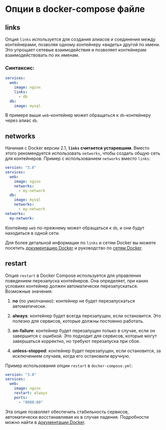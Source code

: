 # Опции в docker-compose файле

## links

Опция `links` используется для создания алиасов и соединения между контейнерами, позволяя одному контейнеру «видеть» другой по имени. Это упрощает сетевые взаимодействия и позволяет контейнерам взаимодействовать по их именам.

### Синтаксис:
```yaml
services:
  web:
    image: nginx
    links:
      - db
  db:
    image: mysql
```

В примере выше `web`-контейнер может обращаться к `db`-контейнеру через алиас `db`.

## networks

Начиная с Docker версии 2.1, **`links` считается устаревшим**. Вместо этого рекомендуется использовать `networks`, чтобы создать общую сеть для контейнеров. Пример с использованием `networks` вместо `links`:

```yaml
version: "3.8"
services:
  web:
    image: nginx
    networks:
      - my-network
  db:
    image: mysql
    networks:
      - my-network
networks:
  my-network:
```

Контейнер `web` по-прежнему может обращаться к `db`, и они будут находиться в одной сети.

Для более детальной информации по `links` и сетям Docker вы можете посетить [документацию Docker](https://docs.docker.com/compose/compose-file/compose-file-v2/#links) и руководство по [сетям Docker](https://docs.docker.com/network/).

## restart

Опция `restart` в Docker Compose используется для управления поведением перезапуска контейнеров. Она определяет, при каких условиях контейнер должен автоматически перезапускаться. Возможные значения:

1. **no** (по умолчанию): контейнер не будет перезапускаться автоматически.

2. **always**: контейнер будет всегда перезапущен, если остановится. Это полезно для сервисов, которые должны постоянно работать.

3. **on-failure**: контейнер будет перезапущен только в случае, если он завершится с ошибкой. Это подходит для сервисов, которые могут завершаться корректно, но требуют перезапуска при сбое.

4. **unless-stopped**: контейнер будет перезапущен, если остановится, за исключением случаев, когда его остановили вручную.

Пример использования опции `restart` в `docker-compose.yml`:

```yaml
version: "3.8"
services:
  web:
    image: nginx
    restart: always
    ports:
      - "8080:80"
```

Эта опция позволяет обеспечить стабильность сервисов, автоматически восстанавливая их в случае падения. Подробности можно найти в [документации Docker](https://docs.docker.com/compose/compose-file/compose-file-v3/#restart).
